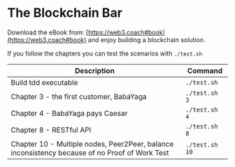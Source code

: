 # The Blockchain Bar

Download the eBook from: [https://web3.coach#book](https://web3.coach#book) and enjoy
building a blockchain solution.

If you follow the chapters you can test the scenarios with `./test.sh`

| Description                                       | Command       |
| ----------------------------------------          | ------------- |
| Build tdd executable                              | `./test.sh`   |
| Chapter 3 - the first customer, BabaYaga          | `./test.sh 3` |
| Chapter 4 - BabaYaga pays Caesar                  | `./test.sh 4` |
| Chapter 8 - RESTful API                           | `./test.sh 8` |
| Chapter 10 - Multiple nodes, Peer2Peer, balance inconsistency because of no Proof of Work Test |  `./test.sh 10` |
